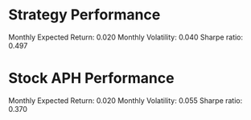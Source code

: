 # Strategy Performance
Monthly Expected Return: 0.020
Monthly Volatility: 0.040
Sharpe ratio: 0.497
# Stock APH Performance
Monthly Expected Return: 0.020
Monthly Volatility: 0.055
Sharpe ratio: 0.370
